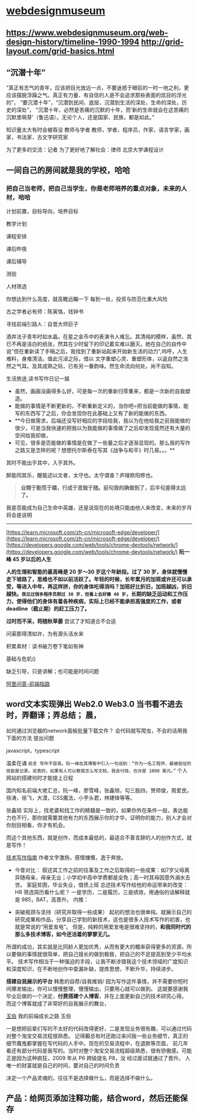 # [webdesignmuseum](https://www.webdesignmuseum.org/)
https://www.webdesignmuseum.org/web-design-history/timeline-1990-1994
http://grid-layout.com/grid-basics.html
---
## “沉潜十年”
“真正有志气的青年，应该把目光放远一点，不要迷惑于眼前的一时一地之利，更应该摆脱浮躁之气。真正有力量、有自信的人是不会追求那些表面的炫目的浮光的”，
“要沉潜十年”，“沉潜到民间、底层，沉潜到生活的深处，生命的深处，历史的深处”，
“沉潜十年，必然是苦痛的沉默的十年，而‘新的生命就会在这苦痛的沉默里萌芽’（鲁迅语）。无论个人，还是国家、民族，都是如此。”





知识量太大有时会被吞没
教师与学者
教师，学者，程序员，作家，语言学家，画家，书法家，古文字研究家

为了更多的交流：记者
为了更好地了解社会：律师
北京大学课程设计

## 一间自己的房间就是我的学校，哈哈
### 把自己当老师，把自己当学生，你是老师培养的重点对象，未来的人材，哈哈

计划前置，目标导向，培养目标

教学计划

课程安排

课后昨夜

课后辅导

测验

人材筛选


你想达到什么高度，就高瞻远瞩一下
每到一处，投资与防范化重大风险
[](http://cooco.net.cn/zuowen/995226.html)

古之学者必有师：陈寅恪，钱钟书
 
 寻找前端引路人：自昔大师巨子
 
 酒井法子青年时如水晶。在星之金币中的表演令人难忘。其清纯的模样，虽然，其已不再是洁白的纸张，然其在少时留下的印记着实难以磨灭。她在自己的自传中说"但在重新读了手稿之后，我找到了重新站起来开始新生活的动力",呜呼，人生难料，身难清洁。值此污淖之际，借以
 文字重塑心灵、重塑形体，以返自然之浩然之气耳。及其成熟之际，已有另一番韵味。然生命流向何处，尚不自知。
 
生活旅途,读书写作日记一娱

- 虽然，画画没画得多么好，可是每一次的重新归零重来，都是一次新的自我塑造。
- 能做的事情是不断更新的，不断重新定义的，当你吧=把当前能做的事情，能写的东西写了之后，你会发现你在此基础上又有了新的能做的东西。
- **今日做需求，后端还没写好相应的字段给我，我以为在他给我之前我能做的很少，可是当我快速的把我以为我能做的事情做了之后却发现竟然还有大量的空间给我却做，
- 可见，很多是否能做的事情是在做了一些量之后才逐渐显现的。那么我的写作之路又是怎样的呢？想想托尔斯泰在写其《战争与和平》时几易。。。**

其时不能出乎其中，入乎其外。

醉能同其乐，醒能述以文者，太守也。太守谓谁？庐陵欧阳修也。




>**业精于勤荒于嬉，行成于思毁于随。前句我的确做到了，后半句差得太远了。**

我是否能成为自己生命中英雄，还是说现在的处境只能由他人来改变，未来的岁月将会是说明

--- 
[https://learn.microsoft.com/zh-cn/microsoft-edge/developer/](https://learn.microsoft.com/zh-cn/microsoft-edge/developer/)
[https://developers.google.com/web/tools/chrome-devtools/network/](https://developers.google.com/web/tools/chrome-devtools/network/)
**阮一峰 45 岁以后的人生**

**人的生理和智能的最高峰是 20 岁～30 岁这个年龄段。过了 30 岁，身体就慢慢走下坡路了，思维也不如以前活跃了。年轻的时候，长年累月的加班或许还可以承受，等进入中年，再这样拼，你的身体吃得消吗？加班好比折旧，加班越凶，折旧越快。`我见过很多程序员刚过 30 岁，但看上去好像 40 岁`，长期的缺乏运动和工作压力，使得他们的身体有着各种疾病，实际上已经不能承担高强度的工作，或者 deadline（截止期）的赶工压力了。**

**过时而不采，将随秋草萎**
尝试了才知道合不合适


问渠那得清如许，为有源头活水来

积累素材：读书破万卷下笔如有神

基础与危机()


缺乏引导，只是讲解；也可能是时间问题

[阿里问答-前端指路](./谁在招人？/阿里问答-前端指路/00.JD-业务背景.md)

**word文本实现弹出**
Web2.0
Web3.0
当书看不进去时，弄翻译；弄总结；
晨，
---



如何通过浏览器的network面板批量下载文件？
会代码就写爬虫，不会的话用我下面的方法
提出问题

javascript，typescript


 
温柔在诵
`
前言
写作不容易。阮一峰在其博客中引入一句话到：“作为一名工程师，最被低估的技能是记录。说真的，如果有人可以教我怎么写文档，我会付钱，也许是 1000 美元。”
`
个人网站的搭建何时才能提上日程


国内知名前端大佬汇总，阮一峰，廖雪峰，张鑫旭，勾三股四，贺师俊，周爱民，徐涛，徐飞，大漠，CSS魔法，小芋头君，林建锋等等。

张鑫旭
实际上，找老婆和找工作的精髓是一致的，如果你外在条件一般，表达能力也不行，那你就需要其他有力的东西展示你的才华，证明你的能力，别人才会对你刮目相看，你才有机会。

而这个其他东西，就是创作，而成本最低的，最适合不善言辞的人的创作方式，就是写作！


[技术写作指南](https://juejin.cn/book/7184663814950879270/section/7184824069563351043?suid=4089838985290910&source=android)
作者文字激扬，感情慷慨，逸于奔放。
- 今昔对比：
叙述其工作之前的往事及工作之后取得的一些成果：如7岁父母离异随母亲，母亲无业；小学初中高中学费都是全免；高一时其母因意外溺水去世。
家庭贫困，毕业失业，借债上班
总述技术写作给他的命运带来的改变：
HR 筛选简历看什么呢？
一是学历，二是履历，三是绩效，用通俗的话解释就是 985，BAT，高晋升。
内推：

- 突破瓶颈与坚持（研究并取得一些成果）
起初的想法也很单纯，就展示自己的研究成果和作品，分享自己学到的新技术，这也是很多人技术写作的初衷，也就是常说的“用爱发电”。
但是，纯粹的用爱发电是很难坚持的，**和我同时代的那么多技术博客，如今还活着的寥寥无几。**

所谓的成功，其实就是比同龄人更加优秀，从而有更大的概率获得更多的资源，所以要做的事情就很简单，把自己擅长的做到极致，把自己的不足提高到至少平均水平。
技术写作相当于一种强迫的手段，让我不断涉猎我这个技术领域的广度知识和深度知识，在不断地创作中查漏补缺，提炼思想，不断升华，持续进步。


**搭建自我展示的平台**
韩愈的自荐/自我推销/
因为写作这件事情，并不需要你短时间爆发输出，你可以慢慢整理，慢慢输出，只要用心就可以做到。
这就要感谢我毕业后做的一个决定，**付费搭建个人博客**，并在上面更新自己的技术研究心得。
而这个博客就成了非常好的自我展示的舞台，

[玉伯](https://www.yuque.com/yubo/morning/three-periods-of-knowledge-management)
我的前端成长之路 玉伯

一是想把前辈们写的不太好的代码改得更好，二是发现业务很有趣，可以通过代码对整个淘宝交易流程很熟悉。
记得癫总有时还跑过来问我一些业务细节，真正的细节魔鬼都掌握在写代码的人手中。现在的交易流程中，在退款等页面，
前几年看还有部分代码是我写的。当时对整个淘宝交易流程超级熟悉，很有骄傲感。可能正是因为这种疯狂，2009 年从 P6 跨级提名 P8，没
经过面试就通过了晋升。
人唯一的财富就是自己的时间，要对自己的时间负责


决定一个产品灵魂的，往往不是选择做什么，而是选择不做什么。


## 产品：给网页添加注释功能，结合word，然后还能保存
